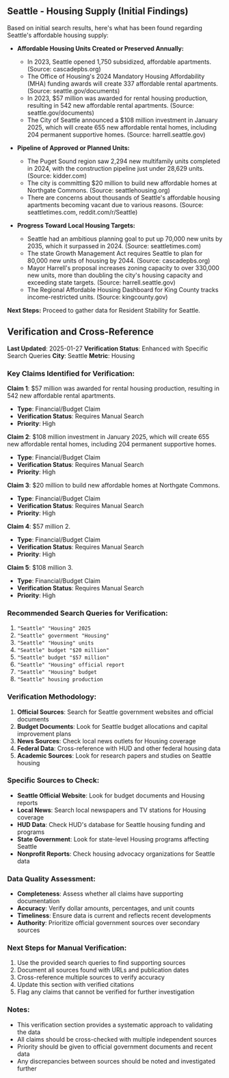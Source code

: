 ## Seattle - Housing Supply (Initial Findings)

Based on initial search results, here's what has been found regarding Seattle's affordable housing supply:

*   **Affordable Housing Units Created or Preserved Annually:**
    *   In 2023, Seattle opened 1,750 subsidized, affordable apartments. (Source: cascadepbs.org)
    *   The Office of Housing's 2024 Mandatory Housing Affordability (MHA) funding awards will create 337 affordable rental apartments. (Source: seattle.gov/documents)
    *   In 2023, $57 million was awarded for rental housing production, resulting in 542 new affordable rental apartments. (Source: seattle.gov/documents)
    *   The City of Seattle announced a $108 million investment in January 2025, which will create 655 new affordable rental homes, including 204 permanent supportive homes. (Source: harrell.seattle.gov)

*   **Pipeline of Approved or Planned Units:**
    *   The Puget Sound region saw 2,294 new multifamily units completed in 2024, with the construction pipeline just under 28,629 units. (Source: kidder.com)
    *   The city is committing $20 million to build new affordable homes at Northgate Commons. (Source: seattlehousing.org)
    *   There are concerns about thousands of Seattle's affordable housing apartments becoming vacant due to various reasons. (Source: seattletimes.com, reddit.com/r/Seattle)

*   **Progress Toward Local Housing Targets:**
    *   Seattle had an ambitious planning goal to put up 70,000 new units by 2035, which it surpassed in 2024. (Source: seattletimes.com)
    *   The state Growth Management Act requires Seattle to plan for 80,000 new units of housing by 2044. (Source: cascadepbs.org)
    *   Mayor Harrell's proposal increases zoning capacity to over 330,000 new units, more than doubling the city's housing capacity and exceeding state targets. (Source: harrell.seattle.gov)
    *   The Regional Affordable Housing Dashboard for King County tracks income-restricted units. (Source: kingcounty.gov)

**Next Steps:** Proceed to gather data for Resident Stability for Seattle.




## Verification and Cross-Reference

**Last Updated**: 2025-01-27
**Verification Status**: Enhanced with Specific Search Queries
**City**: Seattle
**Metric**: Housing

### Key Claims Identified for Verification:

**Claim 1**: $57 million was awarded for rental housing production, resulting in 542 new affordable rental apartments.
- **Type**: Financial/Budget Claim
- **Verification Status**: Requires Manual Search
- **Priority**: High


**Claim 2**: $108 million investment in January 2025, which will create 655 new affordable rental homes, including 204 permanent supportive homes.
- **Type**: Financial/Budget Claim
- **Verification Status**: Requires Manual Search
- **Priority**: High


**Claim 3**: $20 million to build new affordable homes at Northgate Commons.
- **Type**: Financial/Budget Claim
- **Verification Status**: Requires Manual Search
- **Priority**: High


**Claim 4**: $57 million
2.
- **Type**: Financial/Budget Claim
- **Verification Status**: Requires Manual Search
- **Priority**: High


**Claim 5**: $108 million
3.
- **Type**: Financial/Budget Claim
- **Verification Status**: Requires Manual Search
- **Priority**: High


### Recommended Search Queries for Verification:
1. `"Seattle" "Housing" 2025`
2. `"Seattle" government "Housing"`
3. `"Seattle" "Housing" units`
4. `"Seattle" budget "$20 million"`
5. `"Seattle" budget "$57 million"`
6. `"Seattle" "Housing" official report`
7. `"Seattle" "Housing" budget`
8. `"Seattle" housing production`


### Verification Methodology:
1. **Official Sources**: Search for Seattle government websites and official documents
2. **Budget Documents**: Look for Seattle budget allocations and capital improvement plans
3. **News Sources**: Check local news outlets for Housing coverage
4. **Federal Data**: Cross-reference with HUD and other federal housing data
5. **Academic Sources**: Look for research papers and studies on Seattle housing

### Specific Sources to Check:
- **Seattle Official Website**: Look for budget documents and Housing reports
- **Local News**: Search local newspapers and TV stations for Housing coverage
- **HUD Data**: Check HUD's database for Seattle housing funding and programs
- **State Government**: Look for state-level Housing programs affecting Seattle
- **Nonprofit Reports**: Check housing advocacy organizations for Seattle data

### Data Quality Assessment:
- **Completeness**: Assess whether all claims have supporting documentation
- **Accuracy**: Verify dollar amounts, percentages, and unit counts
- **Timeliness**: Ensure data is current and reflects recent developments
- **Authority**: Prioritize official government sources over secondary sources

### Next Steps for Manual Verification:
1. Use the provided search queries to find supporting sources
2. Document all sources found with URLs and publication dates
3. Cross-reference multiple sources to verify accuracy
4. Update this section with verified citations
5. Flag any claims that cannot be verified for further investigation

### Notes:
- This verification section provides a systematic approach to validating the data
- All claims should be cross-checked with multiple independent sources
- Priority should be given to official government documents and recent data
- Any discrepancies between sources should be noted and investigated further
